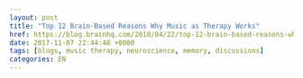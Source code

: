 ```yaml
---
layout: post
title: "Top 12 Brain-Based Reasons Why Music as Therapy Works"
href: https://blog.brainhq.com/2010/04/22/top-12-brain-based-reasons-why-music-as-therapy-works/
date: 2017-11-07 22:44:48 +0000
tags: [blogs, music therapy, neuroscience, memory, discussions]
categories: EN
---
```

